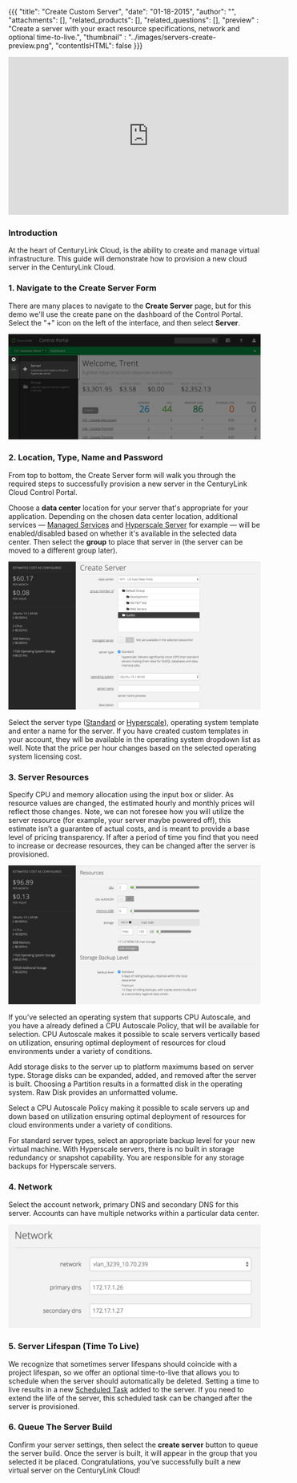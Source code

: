 {{{
  "title": "Create Custom Server",
  "date": "01-18-2015",
  "author": "",
  "attachments": [],
  "related_products": [],
  "related_questions": [],
  "preview" : "Create a server with your exact resource specifications, network and optional time-to-live.",
  "thumbnail" : "../images/servers-create-preview.png",
  "contentIsHTML": false
}}}

<iframe width="560" height="315" src="https://www.youtube.com/embed/-0ZZXo6SQWU?rel=0&amp;showinfo=0" frameborder="0" allowfullscreen></iframe>

### Introduction

At the heart of CenturyLink Cloud, is the ability to create and manage virtual infrastructure. This guide will demonstrate how to provision a new cloud server in the CenturyLink Cloud.

### 1. Navigate to the Create Server Form

  There are many places to navigate to the **Create Server** page, but for this demo we'll use the create pane on the dashboard of the Control Portal. Select the "+" icon on the left of the interface, and then select **Server**.

  ![create server link on the dashboard in the Control Portal](../images/servers-create-1.png)

### 2. Location, Type, Name and Password

  From top to bottom, the Create Server form will walk you through the required steps to successfully provision a new server in the CenturyLink Cloud Control Portal.

  Choose a **data center** location for your server that's appropriate for your application. Depending on the chosen data center location, additional services &mdash; [Managed Services](http://www.centurylinkcloud.com/managed-services/) and [Hyperscale Server](http://www.centurylinkcloud.com/hyperscale) for example &mdash; will be enabled/disabled based on whether it's available in the selected data center. Then select the **group** to place that server in (the server can be moved to a different group later).

  ![Server Create](../images/servers-create-2.png)

  Select the server type ([Standard](http://www.centurylinkcloud.com/servers) or [Hyperscale](http://www.centurylinkcloud.com/hyperscale)), operating system template and enter a name for the server. If you have created custom templates in your account, they will be available in the operating system dropdown list as well. Note that the price per hour changes based on the selected operating system licensing cost.

### 3. Server Resources

  Specify CPU and memory allocation using the input box or slider. As resource values are changed, the estimated hourly and monthly prices will reflect those changes. Note, we can not foresee how you will utilize the server resource (for example, your server maybe powered off), this estimate isn’t a guarantee of actual costs, and is meant to provide a base level of pricing transparency. If after a period of time you find that you need to increase or decrease resources, they can be changed after the server is provisioned.

  ![Server Create](../images/servers-create-3.png)

  If you’ve selected an operating system that supports CPU Autoscale, and you have a already defined a CPU Autoscale Policy, that will be available for selection. CPU Autoscale makes it possible to scale servers vertically based on utilization, ensuring optimal deployment of resources for cloud environments under a variety of conditions.

  Add storage disks to the server up to platform maximums based on server type. Storage disks can be expanded, added, and removed after the server is built. Choosing a Partition results in a formatted disk in the operating system. Raw Disk provides an unformatted volume.

  Select a CPU Autoscale Policy making it possible to scale servers up and down based on utilization ensuring optimal deployment of resources for cloud environments under a variety of conditions.

  For standard server types, select an appropriate backup level for your new virtual machine. With Hyperscale servers, there is no built in storage redundancy or snapshot capability. You are responsible for any storage backups for Hyperscale servers.

### 4. Network

  Select the account network, primary DNS and secondary DNS for this server. Accounts can have multiple networks within a particular data center.

  ![Server Create](../images/servers-create-4.png)

### 5. Server Lifespan (Time To Live)

  We recognize that sometimes server lifespans should coincide with a project lifespan, so we offer an optional time-to-live that allows you to schedule when the server should automatically be deleted. Setting a time to live results in a new [Scheduled Task](http://www.centurylinkcloud.com/scheduling) added to the server. If you need to extend the life of the server, this scheduled task can be changed after the server is provisioned.

### 6. Queue The Server Build

  Confirm your server settings, then select the **create server** button to queue the server build. Once the server is built, it will appear in the group that you selected it be placed. Congratulations, you’ve successfully built a new virtual server on the CenturyLink Cloud!
